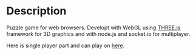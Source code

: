 Description
=======================

Puzzle game for web browsers. Developt with WebGL using [THREE.js](https://github.com/mrdoob/three.js) framework for 3D graphics and with node.js and socket.io for multiplayer.

Here is single player part and can play on [here](http://hangorn.github.io/MagneticPuzzleCube/).


